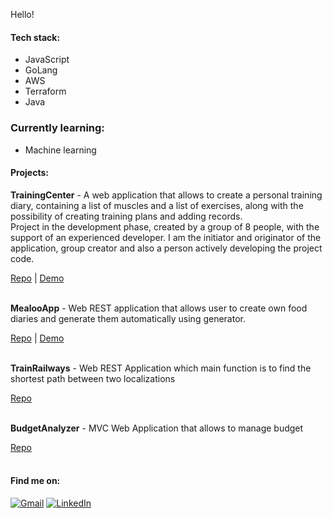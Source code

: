 Hello!


#### Tech stack:
* JavaScript
* GoLang
* AWS
* Terraform
* Java


### Currently learning:
* Machine learning

  
#### Projects:

<strong>TrainingCenter</strong> - A web application that allows to create a personal training diary, containing a list of muscles and a list of exercises, along with the possibility of creating training plans and adding records.<br>
Project in the development phase, created by a group of 8 people, with the support of an experienced developer.
I am the initiator and originator of the application, group creator and also a person actively developing the project code.

<div>
<a href="https://github.com/CodeEnthusiasts/TrainingCenter">Repo</a> | <a href="https://trainingcenterapp.herokuapp.com/swagger-ui.html#/">Demo</a>
</div><br/>

<strong>MealooApp</strong> - Web REST application that allows user to create own food diaries and generate them automatically using generator.

<div>
<a href="https://github.com/naslakboss/MealooApp">Repo</a> | <a href="https://mealoodietapp.herokuapp.com/swagger-ui.html#/">Demo</a>
</div><br/>

<strong>TrainRailways</strong> -  Web REST Application which main function is to find the shortest path between two localizations

<div>
<a href="https://github.com/naslakboss/podlasietrain">Repo</a> 
</div><br/>

<strong>BudgetAnalyzer</strong> -  MVC Web Application that allows to manage budget

<div>
<a href="https://github.com/naslakboss/BudgetAnalyzer">Repo</a> 
</div><br/>

#### Find me on:
<div>
<a href="mailto:damiannaglak1@gmail.com"><img alt="Gmail" src="https://img.shields.io/badge/Gmail-red?style=flat&logo=gmail&logoColor=white"/></a>
<a href="https://www.linkedin.com/in/damian-naglak-3413391b1/">
 <img alt="LinkedIn" src="https://img.shields.io/badge/LinkedIn-blue?style=flat&logo=linkedin&logoColor=white"/></a>
</div>

